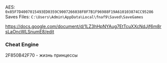 AES: `0x85F7D4007015493ED0359C9007266038F8F7B1F96988F19A610103874CC95286`
<br>
Saves Files: `C:\Users\Admin\AppData\Local\fnaf9\Saved\SaveGames`

https://docs.google.com/document/d/1LZ3hHpNYAug7EtTcuXXcNdJjf6m8rsLaOncWLSnumE8/edit

### Cheat Engine
2F850B42F70 - жизнь принцессы
